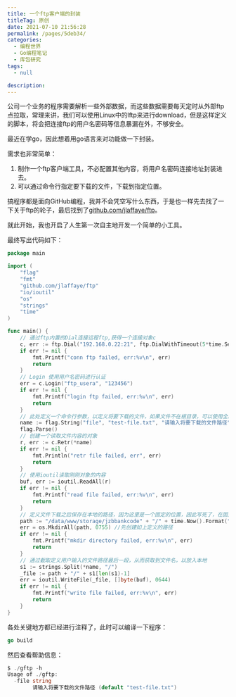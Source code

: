 ```yaml
---
title: 一个ftp客户端的封装
titleTag: 原创
date: 2021-07-10 21:56:28
permalink: /pages/5deb34/
categories: 
  - 编程世界
  - Go编程笔记
  - 库包研究
tags: 
  - null

description: 
---
```


公司一个业务的程序需要解析一些外部数据，而这些数据需要每天定时从外部ftp点拉取，常理来讲，我们可以使用Linux中的lftp来进行download，但是这样定义的脚本，将会把连接ftp的用户名密码等信息暴漏在外，不够安全。

最近在学go，因此想着用go语言来对功能做一下封装。

需求也非常简单：

1. 制作一个ftp客户端工具，不必配置其他内容，将用户名密码连接地址封装进去。
2. 可以通过命令行指定要下载的文件，下载到指定位置。

搞程序都是面向GitHub编程，我并不会凭空写什么东西，于是也一样先去找了一下关于ftp的轮子，最后找到了[github.com/jlaffaye/ftp](https://github.com/jlaffaye/ftp)。

就此开始，我也开启了人生第一次自主地开发一个简单的小工具。

最终写出代码如下：

```go
package main

import (
	"flag"
	"fmt"
	"github.com/jlaffaye/ftp"
	"io/ioutil"
	"os"
	"strings"
	"time"
)

func main() {
	// 通过ftp内置的Dial连接远程ftp,获得一个连接对象c
	c, err := ftp.Dial("192.168.0.22:21", ftp.DialWithTimeout(5*time.Second))
	if err != nil {
		fmt.Printf("conn ftp failed, err:%v\n", err)
		return
	}
	// Login 使用用户名密码进行认证
	err = c.Login("ftp_usera", "123456")
	if err != nil {
		fmt.Printf("login ftp failed, err:%v\n", err)
		return
	}
	// 此处定义一个命令行参数，以定义将要下载的文件，如果文件不在根目录，可以使用全路径
	name := flag.String("file", "test-file.txt", "请输入将要下载的文件路径")
	flag.Parse()
	// 创建一个读取文件内容的对象
	r, err := c.Retr(*name)
	if err != nil {
		fmt.Println("retr file failed, err", err)
		return
	}
	// 使用ioutil读取刚刚对象的内容
	buf, err := ioutil.ReadAll(r)
	if err != nil {
		fmt.Printf("read file failed, err:%v\n", err)
		return
	}
	// 定义文件下载之后保存在本地的路径，因为这里是一个固定的位置，因此写死了，在固定路径下，按天进行分割保存
	path := "/data/www/storage/jzbbankcode" + "/" + time.Now().Format("20060102")
	err = os.MkdirAll(path, 0755) //先创建如上定义的路径
	if err != nil {
		fmt.Printf("mkdir directory failed, err:%v\n", err)
		return
	}
	// 通过截取定义用户输入的文件路径最后一段，从而获取到文件名，以放入本地
	s1 := strings.Split(*name, "/")
	_file := path + "/" + s1[len(s1)-1]
	err = ioutil.WriteFile(_file, []byte(buf), 0644)
	if err != nil {
		fmt.Printf("write file failed, err:%v\n", err)
		return
	}
}
```

各处关键地方都已经进行注释了，此时可以编译一下程序：

```go
go build
```

然后查看帮助信息：

```go
$ ./gftp -h
Usage of ./gftp:
  -file string
        请输入将要下载的文件路径 (default "test-file.txt")
```